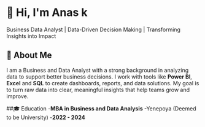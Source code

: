 # 👋 Hi, I'm Anas k  
Business Data Analyst | Data-Driven Decision Making | Transforming Insights into Impact  

## 🌟 About Me
I am a Business and Data Analyst with a strong background in analyzing data to support better business decisions.
I work with tools like **Power BI**, **Excel** and **SQL** to create dashboards, reports, and data solutions.
My goal is to turn raw data into clear, meaningful insights that help teams grow and improve.

##🎓 Education
-**MBA in Business and Data Analysis**
-Yenepoya (Deemed to be University)
-**2022 - 2024**

